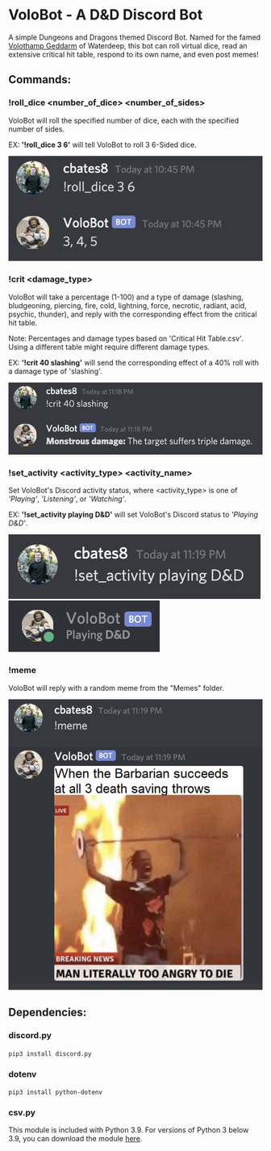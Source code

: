 # VoloBot - A D&D Discord Bot

A simple Dungeons and Dragons themed Discord Bot. Named for the famed [Volothamp Geddarm](https://forgottenrealms.fandom.com/wiki/Volothamp_Geddarm) of Waterdeep, this bot can roll virtual dice, read an extensive critical hit table, respond to its own name, and even post memes!

## Commands:

### !roll_dice <number_of_dice> <number_of_sides>
VoloBot will roll the specified number of dice, each with the specified number of sides.

EX: **'!roll_dice 3 6'** will tell VoloBot to roll 3 6-Sided dice.

![roll_dice example](https://github.com/cbates8/Volo-Bot/blob/master/Command%20Examples/roll_dice%20example.png)

### !crit <percentage> <damage_type>
VoloBot will take a percentage (1-100) and a type of damage (slashing, bludgeoning, piercing, fire, cold, lightning, force, necrotic, radiant, acid, psychic, thunder), and reply with the corresponding effect from the critical hit table.

Note: Percentages and damage types based on 'Critical Hit Table.csv'. Using a different table might require different damage types.

EX: **'!crit 40 slashing'** will send the corresponding effect of a 40% roll with a damage type of 'slashing'.

![crit example](https://github.com/cbates8/Volo-Bot/blob/master/Command%20Examples/crit%20example.png)

### !set_activity <activity_type> <activity_name>
Set VoloBot's Discord activity status, where <activity_type> is one of *'Playing'*, *'Listening'*, or *'Watching'*.

EX: **'!set_activity playing D&D'** will set VoloBot's Discord status to *'Playing D&D'*.

![set_activity example 1](https://github.com/cbates8/Volo-Bot/blob/master/Command%20Examples/set_activity%20example%201.png)
![set_activity example 2](https://github.com/cbates8/Volo-Bot/blob/master/Command%20Examples/set_activity%20example%202.png)

### !meme
VoloBot will reply with a random meme from the "Memes" folder.

![meme example](https://github.com/cbates8/Volo-Bot/blob/master/Command%20Examples/meme%20example.png)

## Dependencies:

### discord.py
`pip3 install discord.py`

### dotenv
`pip3 install python-dotenv`

### csv.py
This module is included with Python 3.9. For versions of Python 3 below 3.9, you can download the module [here](https://github.com/python/cpython/blob/3.8/Lib/csv.py).
